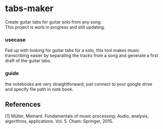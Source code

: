 # tabs-maker
Create guitar tabs for guitar solo from any song.\
This project is work in progress and still updating.

### usecase
Fed up with looking for guitar tabs for a solo, this tool makes music transcribing easier
by separating the tracks from a song and generate a first draft of the guitar tabs.

### guide
the notebooks are very straightforward, just connect to your google drive and specify file path in note book. 


## References
<a id="1">[1]</a> 
Müller, Meinard. Fundamentals of music processing: Audio, analysis, algorithms, applications. Vol. 5. Cham: Springer, 2015.

